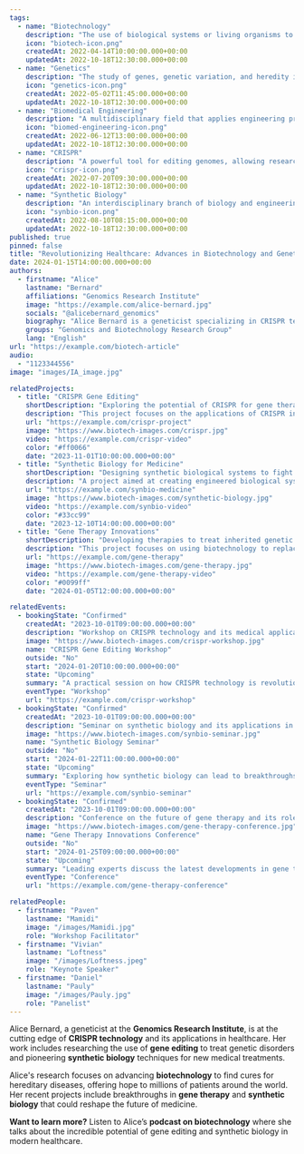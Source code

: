 ```yaml
---
tags:
  - name: "Biotechnology"
    description: "The use of biological systems or living organisms to develop or create different products."
    icon: "biotech-icon.png"
    createdAt: 2022-04-14T10:00:00.000+00:00
    updatedAt: 2022-10-18T12:30:00.000+00:00
  - name: "Genetics"
    description: "The study of genes, genetic variation, and heredity in living organisms."
    icon: "genetics-icon.png"
    createdAt: 2022-05-02T11:45:00.000+00:00
    updatedAt: 2022-10-18T12:30:00.000+00:00
  - name: "Biomedical Engineering"
    description: "A multidisciplinary field that applies engineering principles to medicine and biology for healthcare purposes."
    icon: "biomed-engineering-icon.png"
    createdAt: 2022-06-12T13:00:00.000+00:00
    updatedAt: 2022-10-18T12:30:00.000+00:00
  - name: "CRISPR"
    description: "A powerful tool for editing genomes, allowing researchers to alter DNA sequences and modify gene function."
    icon: "crispr-icon.png"
    createdAt: 2022-07-20T09:30:00.000+00:00
    updatedAt: 2022-10-18T12:30:00.000+00:00
  - name: "Synthetic Biology"
    description: "An interdisciplinary branch of biology and engineering that designs and constructs new biological parts, devices, and systems."
    icon: "synbio-icon.png"
    createdAt: 2022-08-10T08:15:00.000+00:00
    updatedAt: 2022-10-18T12:30:00.000+00:00
published: true
pinned: false
title: "Revolutionizing Healthcare: Advances in Biotechnology and Genetics"
date: 2024-01-15T14:00:00.000+00:00
authors:
  - firstname: "Alice"
    lastname: "Bernard"
    affiliations: "Genomics Research Institute"
    image: "https://example.com/alice-bernard.jpg"
    socials: "@alicebernard_genomics"
    biography: "Alice Bernard is a geneticist specializing in CRISPR technology and gene therapy, working at the forefront of biotechnology advancements."
    groups: "Genomics and Biotechnology Research Group"
    lang: "English"
url: "https://example.com/biotech-article"
audio:
  - "1123344556"
image: "images/IA_image.jpg"

relatedProjects:
  - title: "CRISPR Gene Editing"
    shortDescription: "Exploring the potential of CRISPR for gene therapy."
    description: "This project focuses on the applications of CRISPR in curing genetic diseases by editing defective genes at the DNA level."
    url: "https://example.com/crispr-project"
    image: "https://www.biotech-images.com/crispr.jpg"
    video: "https://example.com/crispr-video"
    color: "#ff0066"
    date: "2023-11-01T10:00:00.000+00:00"
  - title: "Synthetic Biology for Medicine"
    shortDescription: "Designing synthetic biological systems to fight diseases."
    description: "A project aimed at creating engineered biological systems that can detect, treat, and prevent diseases."
    url: "https://example.com/synbio-medicine"
    image: "https://www.biotech-images.com/synthetic-biology.jpg"
    video: "https://example.com/synbio-video"
    color: "#33cc99"
    date: "2023-12-10T14:00:00.000+00:00"
  - title: "Gene Therapy Innovations"
    shortDescription: "Developing therapies to treat inherited genetic conditions."
    description: "This project focuses on using biotechnology to replace or repair faulty genes in patients suffering from genetic disorders."
    url: "https://example.com/gene-therapy"
    image: "https://www.biotech-images.com/gene-therapy.jpg"
    video: "https://example.com/gene-therapy-video"
    color: "#0099ff"
    date: "2024-01-05T12:00:00.000+00:00"

relatedEvents:
  - bookingState: "Confirmed"
    createdAt: "2023-10-01T09:00:00.000+00:00"
    description: "Workshop on CRISPR technology and its medical applications."
    image: "https://www.biotech-images.com/crispr-workshop.jpg"
    name: "CRISPR Gene Editing Workshop"
    outside: "No"
    start: "2024-01-20T10:00:00.000+00:00"
    state: "Upcoming"
    summary: "A practical session on how CRISPR technology is revolutionizing gene therapy."
    eventType: "Workshop"
    url: "https://example.com/crispr-workshop"
  - bookingState: "Confirmed"
    createdAt: "2023-10-01T09:00:00.000+00:00"
    description: "Seminar on synthetic biology and its applications in healthcare."
    image: "https://www.biotech-images.com/synbio-seminar.jpg"
    name: "Synthetic Biology Seminar"
    outside: "No"
    start: "2024-01-22T11:00:00.000+00:00"
    state: "Upcoming"
    summary: "Exploring how synthetic biology can lead to breakthroughs in medicine."
    eventType: "Seminar"
    url: "https://example.com/synbio-seminar"
  - bookingState: "Confirmed"
    createdAt: "2023-10-01T09:00:00.000+00:00"
    description: "Conference on the future of gene therapy and its role in treating genetic disorders."
    image: "https://www.biotech-images.com/gene-therapy-conference.jpg"
    name: "Gene Therapy Innovations Conference"
    outside: "No"
    start: "2024-01-25T09:00:00.000+00:00"
    state: "Upcoming"
    summary: "Leading experts discuss the latest developments in gene therapy."
    eventType: "Conference"
    url: "https://example.com/gene-therapy-conference"

relatedPeople:
  - firstname: "Paven"
    lastname: "Mamidi"
    image: "/images/Mamidi.jpg"
    role: "Workshop Facilitator"
  - firstname: "Vivian"
    lastname: "Loftness"
    image: "/images/Loftness.jpeg"
    role: "Keynote Speaker"
  - firstname: "Daniel"
    lastname: "Pauly"
    image: "/images/Pauly.jpg"
    role: "Panelist"
---
```


Alice Bernard, a geneticist at the **Genomics Research Institute**, is at the cutting edge of **CRISPR technology** and its applications in healthcare. Her work includes researching the use of **gene editing** to treat genetic disorders and pioneering **synthetic biology** techniques for new medical treatments.

Alice's research focuses on advancing **biotechnology** to find cures for hereditary diseases, offering hope to millions of patients around the world. Her recent projects include breakthroughs in **gene therapy** and **synthetic biology** that could reshape the future of medicine.

**Want to learn more?** Listen to Alice’s **podcast on biotechnology** where she talks about the incredible potential of gene editing and synthetic biology in modern healthcare.
